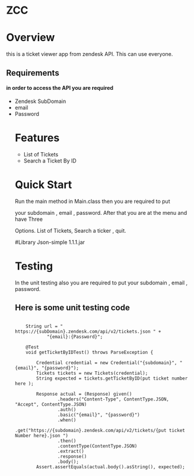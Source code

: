 # ZCC
# Overview
this is a ticket viewer app from zendesk API. This can use everyone.
## Requirements
<h4> in order to access the API you are required</h4>
<ul><li>Zendesk SubDomain <br></li>
<li>email <br></li>
<li>Password  <br></li>

<h1> Features </h1>
<ul>
<li>
List of Tickets </lI>
<li>Search a Ticket By ID</li>

</ul>
<h1> Quick Start </h1>
<p>Run the main method in Main.class then you are required to put</p>
<p>your subdomain , email , password. After that you are at the menu and have Three</p>
<p>Options. List of Tickets, Search a ticker , quit.</p>
 

#Library
Json-simple 1.1.1.jar

# Testing 

In the unit testing also you are required to put your subdomain , email , password.
## Here is some unit testing code 
````

    String url = " https://{subDomain}.zendesk.com/api/v2/tickets.json " +
            "{email}:{Password}";

    @Test
    void getTicketByIDTest() throws ParseException {

        Credential credential = new Credential("{subdomain}", "{email}", "{password}");
        Tickets tickets = new Tickets(credential);
        String expected = tickets.getTicketByID(put ticket number here );

        Response actual = (Response) given()
                .headers("Content-Type", ContentType.JSON, "Accept", ContentType.JSON)
                .auth()
                .basic("{email}", "{password}")
                .when()
                .get("https://{subdomain}.zendesk.com/api/v2/tickets/{put ticket Number here}.json ")
                .then()
                .contentType(ContentType.JSON)
                .extract()
                .response()
                .body();
        Assert.assertEquals(actual.body().asString(), expected);

      

